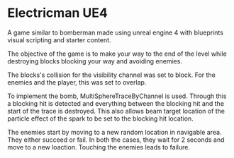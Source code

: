 # Electricman UE4
 A game similar to bomberman made using unreal engine 4 with blueprints visual scripting and starter content.
 
 The objective of the game is to make your way to the end of the level while destroying blocks blocking your way and avoiding enemies.
 
 The blocks's collision for the visibility channel was set to block. For the enemies and the player, this was set to overlap. 
 
To implement the bomb, MultiSphereTraceByChannel is used. Through this a blocking hit is detected and everything between the blocking hit and the start of the trace is destroyed. This also allows beam target location of the particle effect of the spark to be set to the blocking hit location.

The enemies start by moving to a new random location in navigable area. They either succeed or fail. In both the cases, they wait for 2 seconds and move to a new loaction. Touching the enemies leads to failure. 
